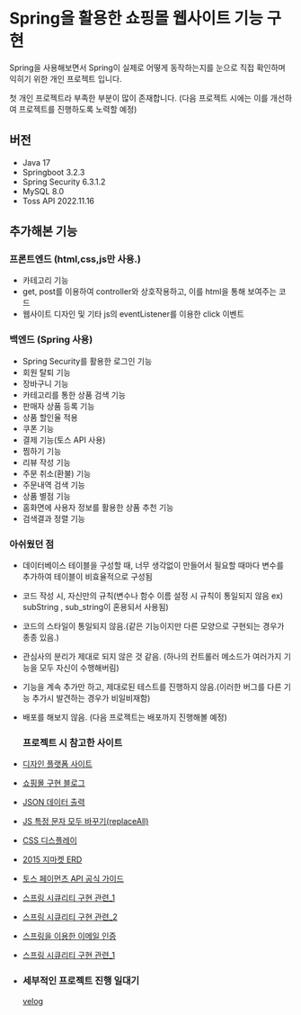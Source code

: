# Spring을 활용한 쇼핑몰 웹사이트 기능 구현

Spring을 사용해보면서 Spring이 실제로 어떻게 동작하는지를 눈으로 직접 확인하며 익히기 위한 개인 프로젝트 입니다.


첫 개인 프로젝트라 부족한 부분이 많이 존재합니다. (다음 프로젝트 시에는 이를 개선하여 프로젝트를 진행하도록 노력할 예정)

## 버전
- Java 17
- Springboot 3.2.3
- Spring Security 6.3.1.2
- MySQL 8.0
- Toss API 2022.11.16

##  추가해본 기능

### 프론트엔드 (html,css,js만 사용.)
- 카테고리 기능
- get, post를 이용하여 controller와 상호작용하고, 이를 html을 통해 보여주는 코드
- 웹사이트 디자인 및 기타 js의 eventListener를 이용한 click 이벤트

### 백엔드 (Spring 사용) 
- Spring Security를 활용한 로그인 기능
- 회원 탈퇴 기능
- 장바구니 기능
- 카테고리를 통한 상품 검색 기능
- 판매자 상품 등록 기능
- 상품 할인율 적용
- 쿠폰 기능
- 결제 기능(토스 API 사용)
- 찜하기 기능
- 리뷰 작성 기능
- 주문 취소(환불) 기능
- 주문내역 검색 기능
- 상품 별점 기능
- 홈화면에 사용자 정보를 활용한 상품 추천 기능
- 검색결과 정렬 기능

### 아쉬웠던 점
- 데이터베이스 테이블을 구성할 때, 너무 생각없이 만들어서 필요할 때마다 변수를 추가하여 테이블이 비효율적으로 구성됨
- 코드 작성 시, 자신만의 규칙(변수나 함수 이름 설정 시 규칙이 통일되지 않음 ex) subString , sub_string이 혼용되서 사용됨)
- 코드의 스타일이 통일되지 않음.(같은 기능이지만 다른 모양으로 구현되는 경우가 종종 있음.)
- 관심사의 분리가 제대로 되지 않은 것 같음. (하나의 컨트롤러 메소드가 여러가지 기능을 모두 자신이 수행해버림)
- 기능을 계속 추가만 하고, 제대로된 테스트를 진행하지 않음.(이러한 버그를 다른 기능 추가시 발견하는 경우가 비일비재함)
- 배포를 해보지 않음. (다음 프로젝트는 배포까지 진행해볼 예정)

  ### 프로젝트 시 참고한 사이트
- [디자인 플랫폼 사이트](https://www.miricanvas.com/)
- [쇼핑몰 구현 블로그](https://blog.naver.com/psychozandy/222652712340)
- [JSON 데이터 출력](https://chlee21.tistory.com/156)
- [JS 특정 문자 모두 바꾸기(replaceAll)](https://gent.tistory.com/18)
- [CSS 디스플레이](https://www.daleseo.com/css-display-inline-block/)
- [2015 지마켓 ERD](https://www.slideshare.net/slideshow/db-project-gmarket/54873434#47)
- [토스 페이먼츠 API 공식 가이드](https://docs.tosspayments.com/guides/v2/get-started)
- [스프링 시큐리티 구현 관련_1](https://kimchanjung.github.io/programming/2020/07/02/spring-security-02/)
- [스프링 시큐리티 구현 관련_2](https://nahwasa.com/entry/%EC%8A%A4%ED%94%84%EB%A7%81%EB%B6%80%ED%8A%B8-30%EC%9D%B4%EC%83%81-Spring-Security-%EA%B8%B0%EB%B3%B8-%EC%84%B8%ED%8C%85-%EC%8A%A4%ED%94%84%EB%A7%81-%EC%8B%9C%ED%81%90%EB%A6%AC%ED%8B%B0)
- [스프링을 이용한 이메일 인증](https://velog.io/@rnqhstlr2297/Spring%EB%A5%BC-%EC%9D%B4%EC%9A%A9%ED%95%9C-%EC%9D%B4%EB%A9%94%EC%9D%BC-%EC%9D%B8%EC%A6%9Dfeat.-%EB%84%A4%EC%9D%B4%EB%B2%84)
- [스프링 시큐리티 구현 관련_1](https://kimchanjung.github.io/programming/2020/07/02/spring-security-02/)

- 
  ### 세부적인 프로젝트 진행 일대기
  [velog](https://velog.io/@kkuldangi3/series/%ED%94%84%EB%A1%9C%EC%A0%9D%ED%8A%B8-%EB%B0%8F-%EC%9D%BC%EA%B8%B0)

